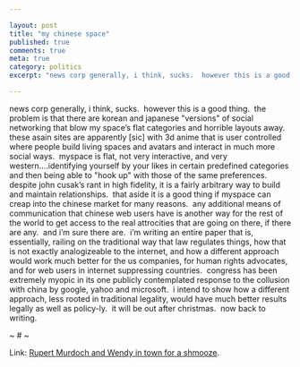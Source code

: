 ```yaml
---

layout: post
title: "my chinese space"
published: true
comments: true
meta: true
category: politics
excerpt: "news corp generally, i think, sucks.  however this is a good thing.  the problem is that there are korean and japanese 'versions' of social networking that blow my space’s flat categories and horrible layouts away.  these asain sites are apparently [sic] with 3d anime that is user controlled where people build living spaces and avatars and interact in much more social ways.  myspace is flat, not very interactive, and very western….identifying yourself by your likes in certain predefined categories and then being able to 'hook up' with those of the same preferences.  despite john cusak’s rant in high fidelity, it is a fairly arbitrary way to build and maintain relationships.  that aside it is a good thing if myspace can creap into the chinese market for many reasons.  any additional means of communication that chinese web users have is another way for the rest of the world to get access to the real attrocities that are going on there, if there are any.  and i’m sure there are.  i’m writing an entire paper that is, essentially, railing on the traditional way that law regulates things, how that is not exactly analogizeable to the internet, and how a different approach would work much better for the us companies, for human rights advocates, and for web users in internet suppressing countries.  congress has been extremely myopic in its one publicly contemplated response to the collusion with china by google, yahoo and microsoft.  i intend to show how a different approach, less rooted in traditional legality, would have much better results legally as well as policy-ly.  it will be out after christmas.  now back to writing."

---
```


news corp generally, i think, sucks.  however this is a good thing.  the problem is that there are korean and japanese "versions" of social networking that blow my space’s flat categories and horrible layouts away.  these asain sites are apparently [sic] with 3d anime that is user controlled where people build living spaces and avatars and interact in much more social ways.  myspace is flat, not very interactive, and very western….identifying yourself by your likes in certain predefined categories and then being able to "hook up" with those of the same preferences.  despite john cusak’s rant in high fidelity, it is a fairly arbitrary way to build and maintain relationships.  that aside it is a good thing if myspace can creap into the chinese market for many reasons.  any additional means of communication that chinese web users have is another way for the rest of the world to get access to the real attrocities that are going on there, if there are any.  and i’m sure there are.  i’m writing an entire paper that is, essentially, railing on the traditional way that law regulates things, how that is not exactly analogizeable to the internet, and how a different approach would work much better for the us companies, for human rights advocates, and for web users in internet suppressing countries.  congress has been extremely myopic in its one publicly contemplated response to the collusion with china by google, yahoo and microsoft.  i intend to show how a different approach, less rooted in traditional legality, would have much better results legally as well as policy-ly.  it will be out after christmas.  now back to writing.

~ # ~

Link: [Rupert Murdoch and Wendy in town for a shmooze][1].

 [1]: http://www.danwei.org/media_business/rupert_murdoch_and_wendy_in_to.php "Rupert Murdoch and Wendy in town for a shmooze"